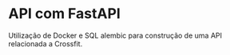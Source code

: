 # API com FastAPI
Utilização de Docker e SQL alembic para construção de uma API relacionada a Crossfit.
